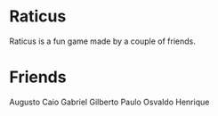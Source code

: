 # Raticus 

Raticus is a fun game made by a couple of friends.




# Friends
Augusto 
Caio 
Gabriel
Gilberto
Paulo
Osvaldo 
Henrique
